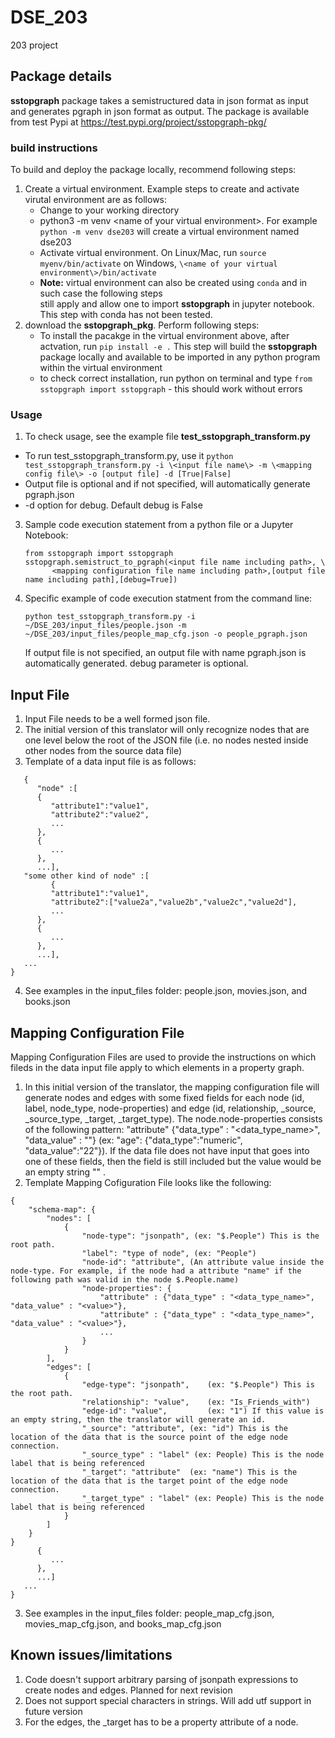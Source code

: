 # DSE_203
203 project
## Package details
**sstopgraph** package takes a semistructured data in json format as input and generates pgraph in json format as output. 
The package is available from test Pypi at https://test.pypi.org/project/sstopgraph-pkg/
### build instructions 
To build and deploy the package locally, recommend following steps:
1. Create a virtual environment. Example steps to create and activate virutal environment are as follows:
   - Change to your working directory
   - python3 -m venv \<name of your virtual environment\>. For example `python -m venv dse203` will create a virtual environment named dse203
   - Activate virtual environment. On Linux/Mac, run `source myenv/bin/activate` on Windows, `\<name of your virtual environment\>/bin/activate`
   - **Note:** virtual environment can also be created using `conda` and in such case the following steps \
     still apply and allow one to import **sstopgraph** in jupyter notebook. This step with conda has not been tested. 
2. download the **sstopgraph_pkg**. Perform following steps:
   - To install the pacakge in the virtual environment above, after actvation, run `pip install -e .` This step will build the **sstopgraph** package locally and available to be imported in any python program within the virtual environment
   - to check correct installation, run python on terminal and type `from sstopgraph import sstopgraph` - this should work without errors
### Usage
1. To check usage, see the example file **test_sstopgraph_transform.py**
  - To run test_sstopgraph_transform.py, use it `python test_sstopgraph_transform.py -i \<input file name\> -m \<mapping config file\> -o [output file] -d [True|False]`
  - Output file is optional and if not specified, will automatically generate pgraph.json
  - -d option for debug. Default debug is False
3. Sample code execution statement from a python file or a Jupyter Notebook:
   ```
   from sstopgraph import sstopgraph
   sstopgraph.semistruct_to_pgraph(<input file name including path>, \
         <mapping configuration file name including path>,[output file name including path],[debug=True])
   ```
4. Specific example of code execution statment from the command line:
   ```
   python test_sstopgraph_transform.py -i ~/DSE_203/input_files/people.json -m ~/DSE_203/input_files/people_map_cfg.json -o people_pgraph.json
   ```
   If output file is not specified, an output file with name pgraph.json is automatically generated. debug parameter is optional. 
   
## Input File
1. Input File needs to be a well formed json file.
2. The initial version of this translator will only recognize nodes that are one level below the root of the JSON file (i.e. no nodes nested inside other nodes from the source data file)
3. Template of a data input file is as follows:
   
```
   {
      "node" :[
      {
         "attribute1":"value1",
         "attribute2":"value2",
         ...
      },
      {
         ...
      },
      ...],
   "some other kind of node" :[
         {
         "attribute1":"value1",
         "attribute2":["value2a","value2b","value2c","value2d"],
         ...
      },
      {
         ...
      },
      ...],
   ...
}

```
4. See examples in the input_files folder: people.json, movies.json, and books.json

## Mapping Configuration File
Mapping Configuration Files are used to provide the instructions on which fileds in the data input file apply to which elements in a property graph. 

1. In this initial version of the translator, the mapping configuration file will generate nodes and edges with some fixed fields for each node (id, label, node_type, node-properties) and edge (id, relationship,  _source, _source_type, _target, _target_type). The node.node-properties consists of the following pattern: "attribute" {"data_type" : "<data_type_name>", "data_value" : "<value>"} (ex: "age": {"data_type":"numeric", "data_value":"22"}). If the data file does not have input that goes into one of these fields, then the field is still included but the value would be an empty string "" .
2. Template Mapping Cofiguration File looks like the following:
```
{
    "schema-map": {
        "nodes": [
            {
                "node-type": "jsonpath", (ex: "$.People") This is the root path. 
                "label": "type of node", (ex: "People")
                "node-id": "attribute",	(An attribute value inside the node-type. For example, if the node had a attribute "name" if the following path was valid in the node $.People.name)
                "node-properties": {
                    "attribute" : {"data_type" : "<data_type_name>", "data_value" : "<value>"},
                    "attribute" : {"data_type" : "<data_type_name>", "data_value" : "<value>"},
                    ...
                }
            }
        ],
        "edges": [
            {
                "edge-type": "jsonpath",	(ex: "$.People") This is the root path. 
                "relationship": "value",	(ex: "Is_Friends_with")
                "edge-id": "value",			(ex: "1") If this value is an empty string, then the translator will generate an id.
                "_source": "attribute",	(ex: "id") This is the location of the data that is the source point of the edge node connection.
                "_source_type" : "label" (ex: People) This is the node label that is being referenced
                "_target": "attribute"	(ex: "name") This is the location of the data that is the target point of the edge node connection.
                "_target_type" : "label" (ex: People) This is the node label that is being referenced
            }
        ]
    }
}
      {
         ...
      },
      ...]
   ...
} 

```

3. See examples in the input_files folder: people_map_cfg.json, movies_map_cfg.json, and books_map_cfg.json

## Known issues/limitations
1. Code doesn't support arbitrary parsing of jsonpath expressions to create nodes and edges. Planned for next revision
2. Does not support special characters in strings. Will add utf support in future version
3. For the edges, the _target has to be a property attribute of a node.
